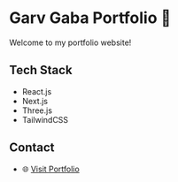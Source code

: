 # Garv Gaba Portfolio 🚀

Welcome to my portfolio website!

## Tech Stack
- React.js
- Next.js
- Three.js
- TailwindCSS

## Contact
- 🌐 [Visit Portfolio](https://garvgaba.github.io/my-portfolio)
